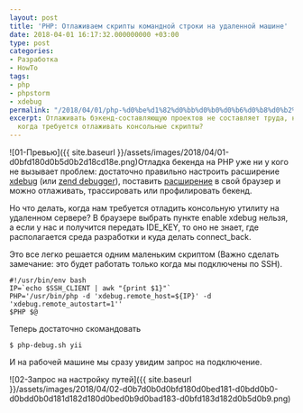 ```yaml
---
layout: post
title: 'PHP: Отлаживаем скрипты командной строки на удаленной машине'
date: 2018-04-01 16:17:32.000000000 +03:00
type: post
categories:
- Разработка
- HowTo
tags:
- php
- phpstorm
- xdebug
permalink: "/2018/04/01/php-%d0%be%d1%82%d0%bb%d0%b0%d0%b6%d0%b8%d0%b2%d0%b0%d0%b5%d0%bc-%d1%81%d0%ba%d1%80%d0%b8%d0%bf%d1%82%d1%8b-%d0%ba%d0%be%d0%bc%d0%b0%d0%bd%d0%b4%d0%bd%d0%be%d0%b9-%d1%81%d1%82%d1%80%d0%be%d0%ba%d0%b8/"
excerpt: Отлаживать бэкенд-составляющую проектов не составляет труда, но что делать
  когда требуется отлаживать консольные скрипты?
---
```

![01-Превью]({{ site.baseurl }}/assets/images/2018/04/01-d0bfd180d0b5d0b2d18cd18e.png)Отладка бекенда на PHP уже ни у кого не вызывает проблем: достаточно правильно настроить расширение [xdebug](https://xdebug.org/) (или [zend debugger](https://www.jetbrains.com/help/phpstorm/configuring-zend-debugger.html)), поставить  [расширение](https://chrome.google.com/webstore/detail/xdebug-helper/eadndfjplgieldjbigjakmdgkmoaaaoc?hl=ru) в свой браузер и можно отлаживать, трассировать или профилировать бекенд.

Но что делать, когда нам требуется отладить консольную утилиту на удаленном сервере? В браузере выбрать пункте enable xdebug нельзя, а если у нас и получится передать IDE_KEY, то оно не знает, где располагается среда разработки и куда делать connect_back.

Это все легко решается одним маленьким скриптом (Важно сделать замечание: это будет работать только когда мы подключены по SSH).

```shell
#!/usr/bin/env bash  
IP=`echo $SSH_CLIENT | awk "{print $1}"​`  
PHP='/usr/bin/php -d 'xdebug.remote_host=${IP}' -d 'xdebug.remote_autostart=1''  
$PHP $@
```

Теперь достаточно скомандовать

```shell
$ php-debug.sh yii
```

И на рабочей машине мы сразу увидим запрос на подключение.

![02-Запрос на настройку путей]({{ site.baseurl }}/assets/images/2018/04/02-d0b7d0b0d0bfd180d0bed181-d0bdd0b0-d0bdd0b0d181d182d180d0bed0b9d0bad183-d0bfd183d182d0b5d0b9.png)

